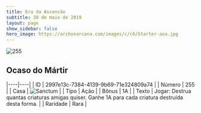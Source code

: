 ```yaml
---
title: Era da Ascensão
subtitle: 30 de maio de 2019
layout: page
show_sidebar: false
hero_image: https://archonarcana.com/images/c/c6/Starter-aoa.jpg
---
```


![255](https://cdn.keyforgegame.com/media/card_front/pt/435_255_5J8CCGJC9FGR_pt.png)

## Ocaso do Mártir

|----|----|
| ID | 2997e13c-7384-4139-9b69-71e324809a74 |
| Número | 255 |
| Casa | ![Sanctum](https://archonarcana.com/images/thumb/c/c7/Sanctum.png/22px-Sanctum.png "Santuário") |
| Tipo | Ação |
| Bônus | 1A |
| Texto | Jogar: Destrua quantas criaturas amigas quiser. Ganhe 1A para cada criatura destruída desta forma. |
| Raridade | Rara |

